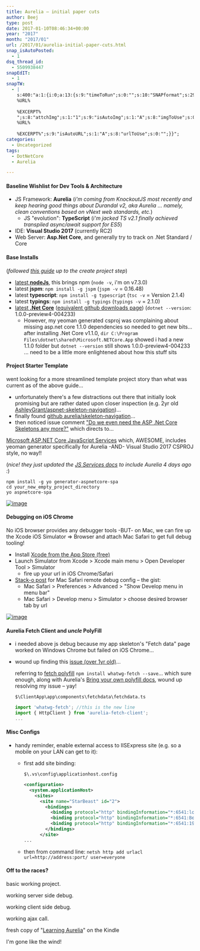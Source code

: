 ```yaml
---
title: Aurelia – initial paper cuts
author: Beej
type: post
date: 2017-01-10T08:46:34+00:00
year: "2017"
month: "2017/01"
url: /2017/01/aurelia-initial-paper-cuts.html
snap_isAutoPosted:
  - 1
dsq_thread_id:
  - 5509938447
snapEdIT:
  - 1
snapTW:
  - |
    s:400:"a:1:{i:0;a:13:{s:9:"timeToRun";s:0:"";s:10:"SNAPformat";s:29:"%TITLE%
    %URL%
    
    %EXCERPT%
    ";s:8:"attchImg";s:1:"1";s:9:"isAutoImg";s:1:"A";s:8:"imgToUse";s:0:"";s:2:"do";i:0;s:11:"isPrePosted";s:1:"1";s:8:"isPosted";s:1:"1";s:4:"pgID";s:18:"818905376351358976";s:5:"pDate";s:19:"2017-01-10 19:40:32";s:9:"msgFormat";s:27:"%TITLE%
    %URL%
    
    %EXCERPT%";s:9:"isAutoURL";s:1:"A";s:8:"urlToUse";s:0:"";}}";
categories:
  - Uncategorized
tags:
  - DotNetCore
  - Aurelia

---
```

#### Baseline Wishlist for Dev Tools & Architecture

  * JS Framework: **Aurelia** (_i'm coming from KnockoutJS most recently and keep hearing good things about Durandal v2, aka Aurelia ... namely, clean conventions based on vNext web standards, etc._) 
      * JS "evolution": **TypeScript** (_i'm jacked TS v2.1 finally achieved transpiled async/await support for ES5_)
  * IDE: **Visual Studio 2017** (currently RC2)
  * Web Server: **Asp.Net Core**, and generally try to track on .Net Standard / Core

#### Base Installs

(_followed [this guide][1] up to the create project step_)

  * [latest **nodeJs**][2], this brings npm (`node -v`, i'm on v7.3.0)
  * latest **jspm**: `npm install -g jspm` (`jspm -v` = 0.16.48)
  * latest **typescript**: `npm install -g typescript` (`tsc -v` = Version 2.1.4)
  * latest **typings**: `npm install -g typings` (`typings -v` = 2.1.0)
  * [latest **.Net Core**][3] ([equivalent github downloads page][4]) (`dotnet --version`: 1.0.0-preview4-004233) 
      * However, my yeoman generated csproj was complaining about missing asp.net core 1.1.0 dependencies so needed to get new bits... after installing .Net Core v1.1.0, `dir C:\Program Files\dotnet\shared\Microsoft.NETCore.App` showed i had a new 1.1.0 folder but `dotnet --version` still shows 1.0.0-preview4-004233 ... need to be a little more enlightened about how this stuff sits

#### Project Starter Template

went looking for a more streamlined template project story than what was current as of the above guide...

  * unfortunately there's a few distractions out there that initially look promising but are rather dated upon closer inspection (e.g. 2yr old [AshleyGrant/aspnet-skeleton-navigation][5])... 
  * finally found [github aurelia/skeleton-navigation][6]...
  * then noticed issue comment ["Do we even need the ASP .Net Core Skeletons any more?"][7] which directs to...
    
    

<i class="fa fa-hand-o-right"></i> [Microsoft ASP.NET Core JavaScript Services][8] which, AWESOME, includes yeoman generator specifically for Aurelia -AND- Visual Studio 2017 CSPROJ style, no way!!
    
(_nice! they just updated the [JS Services docs][9] to include Aurelia 4 days ago :_)
      
  ```shell
  npm install -g yo generator-aspnetcore-spa
  cd your_new_empty_project_directory
  yo aspnetcore-spa
  ```

[![image][10]][10]

#### Debugging on iOS Chrome

No iOS browser provides any debugger tools -BUT- on Mac, we can fire up the Xcode iOS Simulator => Browser and attach Mac Safari to get full debug tooling!

  * Install [Xcode from the App Store (free)][11]
  * Launch Simulator from Xcode > Xcode main menu > Open Developer Tool > Simulator 
      * fire up your url in iOS Chrome/Safari
  * [Stack-o post][12] for Mac Safari remote debug config &#8211; the gist: 
      * Mac Safari > Preferences > Advanced > "Show Develop menu in menu bar"
      * Mac Safari > Develop menu > Simulator > choose desired browser tab by url

[![image][13]][13]

#### Aurelia Fetch Client and _uncle_ PolyFill

  * i needed above js debug because my app skeleton's "Fetch data" page worked on Windows Chrome but failed on iOS Chrome...
  * wound up finding this [issue (over 1yr old)][14]...
  
    referring to [fetch polyfill][15] <i class="fa fa-hand-o-right"></i> `npm install whatwg-fetch --save`... which sure enough, along with Aurelia's [Bring your own polyfill docs][16], wound up resolving my issue &#8211; yay!
  
    `$\ClientApp\app\components\fetchdata\fetchdata.ts`
    ```ts
    import 'whatwg-fetch'; //this is the new line
    import { HttpClient } from 'aurelia-fetch-client';
    ...
    ```

#### Misc Configs

  * handy reminder, enable external access to IISExpress site (e.g. so a mobile on your LAN can get to it): 
      * first add site binding:
  
        `$\.vs\config\applicationhost.config`
        ```xml
        <configuration>
          <system.applicationHost>
            <sites>
              <site name="StarBeast" id="2">
                <bindings>
                  <binding protocol="http" bindingInformation="*:6541:localhost" />
                  <binding protocol="http" bindingInformation="*:6541:BeejBergVM" />
                  <binding protocol="http" bindingInformation="*:6541:192.168.1.8" />
                </bindings>
              </site>
        ...
        ```
      * then from command line: `netsh http add urlacl url=http://address:port/ user=everyone`

#### Off to the races?
  <i class="far fa-check-square"></i> basic working project.

  <i class="far fa-check-square"></i> working server side debug.

  <i class="far fa-check-square"></i> working client side debug.

  <i class="far fa-check-square"></i> working ajax call.

  <i class="far fa-check-square"></i> fresh copy of "[Learning Aurelia][17]" on the Kindle

I'm gone like the wind!

 [1]: http://tutaurelia.net/2016/07/02/getting-started-with-aurelia-and-typescript-in-visual-studio-2015-update-3/
 [2]: https://nodejs.org/en/
 [3]: https://www.microsoft.com/net/download/core#/current
 [4]: https://github.com/dotnet/cli#installers-and-binaries
 [5]: https://github.com/AshleyGrant/aspnet-skeleton-navigation
 [6]: https://github.com/aurelia/skeleton-navigation#typescript-skeletons
 [7]: https://github.com/aurelia/skeleton-navigation/issues/757#issuecomment-270949641
 [8]: https://github.com/aspnet/JavaScriptServices
 [9]: https://github.com/aspnet/JavaScriptServices/issues/561#issuecomment-270968331
 [10]: https://cloud.githubusercontent.com/assets/6301228/21798875/9f49cdc8-d6cb-11e6-9abf-2a4b5a7cb8cc.png
 [11]: https://itunes.apple.com/us/app/xcode/id497799835?mt=12#
 [12]: http://stackoverflow.com/a/16203106/813599
 [13]: https://cloud.githubusercontent.com/assets/6301228/21831718/b8d1b2d0-d75a-11e6-94df-61121db9ea24.png
 [14]: https://github.com/aurelia/fetch-client/issues/13#issuecomment-137876549
 [15]: https://github.com/github/fetch#installation
 [16]: https://github.com/aurelia/fetch-client/blob/master/doc/article/en-US/http-services.md#bring-your-own-polyfill
 [17]: //www.amazon.com/Learning-Aurelia-Manuel-Guilbault-ebook/dp/B01K6VVBX2